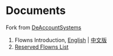 # Documents

Fork from [DeAccountSystems](https://github.com/DeAccountSystems/Documents/blob/main/Reserved_DAS/Reserved_DAS_List.md)

1. Flowns Introduction, [English](https://hackmd.io/@flowns/intro) | [中文版](https://hackmd.io/@flowns/intro-zh)
2. [Reserved Flowns List](./Reserved_Flowns_List.md)

